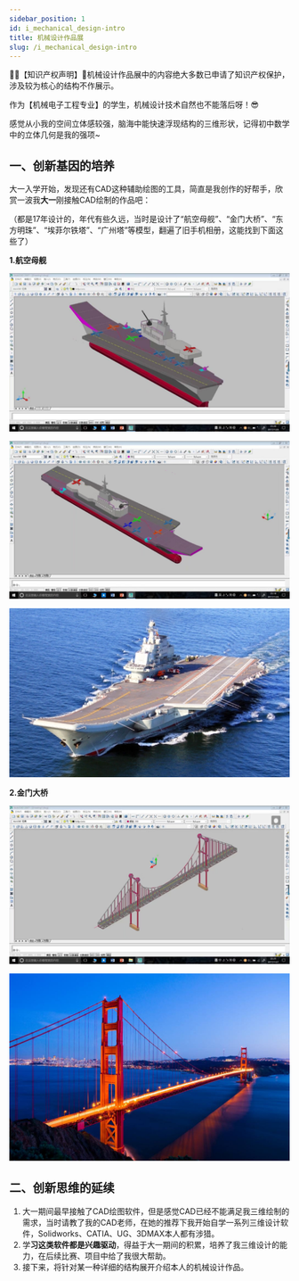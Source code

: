 ```yaml
---
sidebar_position: 1
id: i_mechanical_design-intro
title: 机械设计作品展
slug: /i_mechanical_design-intro
---
```


🙅‍♂️【知识产权声明】🚫机械设计作品展中的内容绝大多数已申请了知识产权保护，涉及较为核心的结构不作展示。

作为【机械电子工程专业】的学生，机械设计技术自然也不能落后呀！😎

感觉从小我的空间立体感较强，脑海中能快速浮现结构的三维形状，记得初中数学中的立体几何是我的强项~

## 一、创新基因的培养

大一入学开始，发现还有CAD这种辅助绘图的工具，简直是我创作的好帮手，欣赏一波我**大一**刚接触CAD绘制的作品吧：

（都是17年设计的，年代有些久远，当时是设计了“航空母舰”、“金门大桥”、“东方明珠”、“埃菲尔铁塔”、“广州塔”等模型，翻遍了旧手机相册，这能找到下面这些了）

**1.航空母舰**

![航空母舰模型2](./no1_classification_of_mechanical/img/封面照片/航空母舰模型2.jpg)

![航空母舰模型1](./no1_classification_of_mechanical/img/封面照片/航空母舰模型1.jpg)

![航空母舰](./no1_classification_of_mechanical/img/封面照片/航空母舰.png)

**2.金门大桥**

![金门大桥模型](./no1_classification_of_mechanical/img/封面照片/金门大桥模型.jpg)

![金门大桥](./no1_classification_of_mechanical/img/封面照片/金门大桥.jpg)

## 二、创新思维的延续

1. 大一期间最早接触了CAD绘图软件，但是感觉CAD已经不能满足我三维绘制的需求，当时请教了我的CAD老师，在她的推荐下我开始自学一系列三维设计软件，Solidworks、CATIA、UG、3DMAX本人都有涉猎。
2. 学**习这类软件都是兴趣驱动**，得益于大一期间的积累，培养了我三维设计的能力，在后续比赛、项目中给了我很大帮助。
3. 接下来，将针对某一种详细的结构展开介绍本人的机械设计作品。

